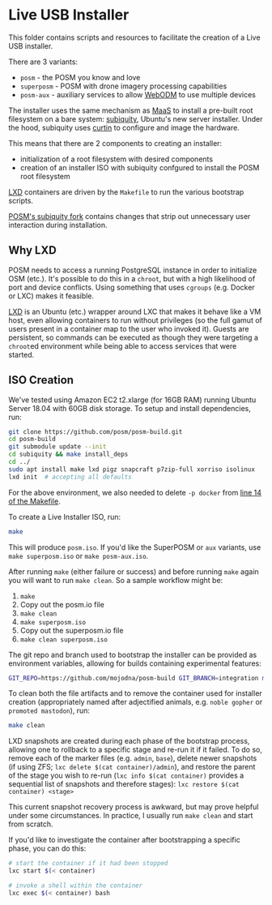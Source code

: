 # Live USB Installer

This folder contains scripts and resources to facilitate the creation of a
Live USB installer.

There are 3 variants:

* `posm` - the POSM you know and love
* `superposm` - POSM with drone imagery processing capabilities
* `posm-aux` - auxiliary services to allow
  [WebODM](https://www.opendronemap.org/webodm/) to use multiple devices

The installer uses the same mechanism as [MaaS](https://maas.io/) to install
a pre-built root filesystem on a bare system:
[subiquity](https://github.com/CanonicalLtd/subiquity), Ubuntu's new server
installer. Under the hood, subiquity uses
[curtin](https://launchpad.net/curtin) to configure and image the hardware.

This means that there are 2 components to creating an installer:

* initialization of a root filesystem with desired components
* creation of an installer ISO with subiquity confgured to install the POSM
  root filesystem

[LXD](https://linuxcontainers.org/lxd/) containers are driven by the
`Makefile` to run the various bootstrap scripts.

[POSM's subiquity fork](https://github.com/posm/subiquity) contains changes
that strip out unnecessary user interaction during installation.

## Why LXD

POSM needs to access a running PostgreSQL instance in order to initialize OSM
(etc.). It's possible to do this in a `chroot`, but with a high likelihood of
port and device conflicts. Using something that uses `cgroups` (e.g. Docker
or LXC) makes it feasible.

[LXD](https://www.ubuntu.com/cloud/lxd) is an Ubuntu (etc.) wrapper around
LXC that makes it behave like a VM host, even allowing containers to run
without privileges (so the full gamut of users present in a container map to
the user who invoked it). Guests are persistent, so commands can be executed
as though they were targeting a `chroot`ed environment while being able to
access services that were started.

## ISO Creation

We've tested using Amazon EC2 t2.xlarge (for 16GB RAM) running Ubuntu Server 18.04 with 60GB disk storage.
To setup and install dependencies, run:
```bash
git clone https://github.com/posm/posm-build.git
cd posm-build
git submodule update --init 
cd subiquity && make install_deps
cd ../
sudo apt install make lxd pigz snapcraft p7zip-full xorriso isolinux
lxd init  # accepting all defaults
```
For the above environment, we also needed to delete `-p docker` from [line 14 of the Makefile](https://github.com/posm/posm-build/blob/master/live/Makefile#L14).

To create a Live Installer ISO, run:

```bash
make
```

This will produce `posm.iso`. If you'd like the SuperPOSM or `aux` variants,
use `make superposm.iso` or `make posm-aux.iso`.

After running `make` (either failure or success) and before running `make` again you will want to run `make clean`. So a sample workflow might be:
1. `make`
2. Copy out the posm.io file
3. `make clean`
4. `make superposm.iso`
5. Copy out the superposm.io file
6. `make clean superposm.iso`

The git repo and branch used to bootstrap the installer can be provided as
environment variables, allowing for builds containing experimental features:

```bash
GIT_REPO=https://github.com/mojodna/posm-build GIT_BRANCH=integration make
```

To clean both the file artifacts and to remove the container used for
installer creation (appropriately named after adjectified animals, e.g.
`noble gopher` or `promoted mastodon`), run:

```bash
make clean
```

LXD snapshots are created during each phase of the bootstrap process,
allowing one to rollback to a specific stage and re-run it if it failed. To
do so, remove each of the marker files (e.g. `admin`, `base`), delete newer
snapshots (if using ZFS; `lxc delete $(cat container)/admin`), and restore
the parent of the stage you wish to re-run (`lxc info $(cat container)`
provides a sequential list of snapshots and therefore stages): `lxc restore
$(cat container) <stage>`

This current snapshot recovery process is awkward, but may prove helpful
under some circumstances. In practice, I usually run `make clean` and start
from scratch.

If you'd like to investigate the container after bootstrapping a specific
phase, you can do this:

```bash
# start the container if it had been stopped
lxc start $(< container)

# invoke a shell within the container
lxc exec $(< container) bash
```
